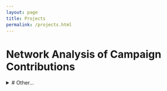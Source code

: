 ```yaml
---
layout: page
title: Projects
permalink: /projects.html
---
```


# Network Analysis of Campaign Contributions

<details><summary>
# Other...</summary>
<p>
```python
import pandas as pd 
import numpy as np
import matplotlib.pyplot as plt
import powerlaw as pl
```

Get the all candidates file for 2019/2020 and put it in a dataframe.


```python
column_indexes = np.linspace(start=0, stop=29, num=30, dtype=int)
column_indexes = np.delete(column_indexes, [27])
```


```python
column_indexes
```




    array([ 0,  1,  2,  3,  4,  5,  6,  7,  8,  9, 10, 11, 12, 13, 14, 15, 16,
           17, 18, 19, 20, 21, 22, 23, 24, 25, 26, 28, 29])




```python
data = pd.read_csv("https://www.fec.gov/files/bulk-downloads/2020/weball20.zip", delimiter="|", usecols=column_indexes)
column_names = ["candidate_id", "candidate_name", "incumbant_challenger", "party_code", "party_affiliation",
               "total_receipts", "transfers_to_cand", "total_disb", "transfers_from", "beginning_cash",
               "ending_cash", "contributions_from_candidate", "loans_from_candidate", "other_loans", "cand_loan_repay",
               "other_loan_repay", "debts_owed", "total_indiv_contributions", "candidate_state", "candidate_district",
               "special_election", "primary_election", "runoff_election", "general_election", "gen_election_perc",
               "contributions_from_other_political_committees", "contributions_from_party_committees",
               "refunds_to_indiv", "refunds_to_committees"]
data.columns = column_names
data.head()
```




<div>
<style scoped>
    .dataframe tbody tr th:only-of-type {
        vertical-align: middle;
    }

    .dataframe tbody tr th {
        vertical-align: top;
    }

    .dataframe thead th {
        text-align: right;
    }
</style>
<table border="1" class="dataframe">
  <thead>
    <tr style="text-align: right;">
      <th></th>
      <th>candidate_id</th>
      <th>candidate_name</th>
      <th>incumbant_challenger</th>
      <th>party_code</th>
      <th>party_affiliation</th>
      <th>total_receipts</th>
      <th>transfers_to_cand</th>
      <th>total_disb</th>
      <th>transfers_from</th>
      <th>beginning_cash</th>
      <th>...</th>
      <th>candidate_district</th>
      <th>special_election</th>
      <th>primary_election</th>
      <th>runoff_election</th>
      <th>general_election</th>
      <th>gen_election_perc</th>
      <th>contributions_from_other_political_committees</th>
      <th>contributions_from_party_committees</th>
      <th>refunds_to_indiv</th>
      <th>refunds_to_committees</th>
    </tr>
  </thead>
  <tbody>
    <tr>
      <th>0</th>
      <td>H6AK00045</td>
      <td>YOUNG, DONALD E</td>
      <td>I</td>
      <td>2</td>
      <td>REP</td>
      <td>186229.32</td>
      <td>71528.54</td>
      <td>48528.63</td>
      <td>0.00</td>
      <td>116720.12</td>
      <td>...</td>
      <td>0</td>
      <td>NaN</td>
      <td>NaN</td>
      <td>NaN</td>
      <td>NaN</td>
      <td>NaN</td>
      <td>58500.0</td>
      <td>0.0</td>
      <td>0.0</td>
      <td>0.0</td>
    </tr>
    <tr>
      <th>1</th>
      <td>H8AK01031</td>
      <td>NELSON, THOMAS JOHN</td>
      <td>C</td>
      <td>2</td>
      <td>REP</td>
      <td>0.00</td>
      <td>0.00</td>
      <td>466.51</td>
      <td>0.00</td>
      <td>466.51</td>
      <td>...</td>
      <td>0</td>
      <td>NaN</td>
      <td>NaN</td>
      <td>NaN</td>
      <td>NaN</td>
      <td>NaN</td>
      <td>0.0</td>
      <td>0.0</td>
      <td>0.0</td>
      <td>0.0</td>
    </tr>
    <tr>
      <th>2</th>
      <td>H8AK00140</td>
      <td>GALVIN, ALYSE</td>
      <td>C</td>
      <td>3</td>
      <td>IND</td>
      <td>30376.65</td>
      <td>0.00</td>
      <td>9095.03</td>
      <td>0.00</td>
      <td>6245.09</td>
      <td>...</td>
      <td>0</td>
      <td>NaN</td>
      <td>NaN</td>
      <td>NaN</td>
      <td>NaN</td>
      <td>NaN</td>
      <td>0.0</td>
      <td>0.0</td>
      <td>0.0</td>
      <td>0.0</td>
    </tr>
    <tr>
      <th>3</th>
      <td>H0AL01055</td>
      <td>CARL, JERRY LEE, JR</td>
      <td>O</td>
      <td>2</td>
      <td>REP</td>
      <td>387592.00</td>
      <td>0.00</td>
      <td>7528.45</td>
      <td>0.00</td>
      <td>0.00</td>
      <td>...</td>
      <td>1</td>
      <td>NaN</td>
      <td>NaN</td>
      <td>NaN</td>
      <td>NaN</td>
      <td>NaN</td>
      <td>2700.0</td>
      <td>0.0</td>
      <td>0.0</td>
      <td>0.0</td>
    </tr>
    <tr>
      <th>4</th>
      <td>H4AL01123</td>
      <td>BYRNE, BRADLEY ROBERTS</td>
      <td>I</td>
      <td>2</td>
      <td>REP</td>
      <td>544643.34</td>
      <td>19259.14</td>
      <td>1619368.36</td>
      <td>1504815.73</td>
      <td>1074725.02</td>
      <td>...</td>
      <td>1</td>
      <td>NaN</td>
      <td>NaN</td>
      <td>NaN</td>
      <td>NaN</td>
      <td>NaN</td>
      <td>464813.2</td>
      <td>0.0</td>
      <td>0.0</td>
      <td>2500.0</td>
    </tr>
  </tbody>
</table>
<p>5 rows × 29 columns</p>
</div>



## EDA

### Basic Info


```python
data.info()
```

    <class 'pandas.core.frame.DataFrame'>
    RangeIndex: 2166 entries, 0 to 2165
    Data columns (total 29 columns):
    candidate_id                                     2166 non-null object
    candidate_name                                   2166 non-null object
    incumbant_challenger                             2102 non-null object
    party_code                                       2166 non-null int64
    party_affiliation                                2165 non-null object
    total_receipts                                   2166 non-null float64
    transfers_to_cand                                2166 non-null float64
    total_disb                                       2166 non-null float64
    transfers_from                                   2166 non-null float64
    beginning_cash                                   2166 non-null float64
    ending_cash                                      2166 non-null float64
    contributions_from_candidate                     2166 non-null float64
    loans_from_candidate                             2166 non-null float64
    other_loans                                      2166 non-null float64
    cand_loan_repay                                  2166 non-null float64
    other_loan_repay                                 2166 non-null float64
    debts_owed                                       2166 non-null float64
    total_indiv_contributions                        2166 non-null float64
    candidate_state                                  2166 non-null object
    candidate_district                               2166 non-null int64
    special_election                                 0 non-null float64
    primary_election                                 0 non-null float64
    runoff_election                                  0 non-null float64
    general_election                                 0 non-null float64
    gen_election_perc                                0 non-null float64
    contributions_from_other_political_committees    2166 non-null float64
    contributions_from_party_committees              2166 non-null float64
    refunds_to_indiv                                 2166 non-null float64
    refunds_to_committees                            2166 non-null float64
    dtypes: float64(22), int64(2), object(5)
    memory usage: 490.8+ KB


The columns "special_election", "primary_election", "runoff_election", "general_election", and "gen_election_perc" can be deleted because they do not contain any non-null values.


```python
data = data.drop(labels=["special_election", "primary_election", "runoff_election", "general_election", "gen_election_perc"],
                axis=1)
data.info()
```

    <class 'pandas.core.frame.DataFrame'>
    RangeIndex: 2166 entries, 0 to 2165
    Data columns (total 24 columns):
    candidate_id                                     2166 non-null object
    candidate_name                                   2166 non-null object
    incumbant_challenger                             2102 non-null object
    party_code                                       2166 non-null int64
    party_affiliation                                2165 non-null object
    total_receipts                                   2166 non-null float64
    transfers_to_cand                                2166 non-null float64
    total_disb                                       2166 non-null float64
    transfers_from                                   2166 non-null float64
    beginning_cash                                   2166 non-null float64
    ending_cash                                      2166 non-null float64
    contributions_from_candidate                     2166 non-null float64
    loans_from_candidate                             2166 non-null float64
    other_loans                                      2166 non-null float64
    cand_loan_repay                                  2166 non-null float64
    other_loan_repay                                 2166 non-null float64
    debts_owed                                       2166 non-null float64
    total_indiv_contributions                        2166 non-null float64
    candidate_state                                  2166 non-null object
    candidate_district                               2166 non-null int64
    contributions_from_other_political_committees    2166 non-null float64
    contributions_from_party_committees              2166 non-null float64
    refunds_to_indiv                                 2166 non-null float64
    refunds_to_committees                            2166 non-null float64
    dtypes: float64(17), int64(2), object(5)
    memory usage: 406.2+ KB



```python
data.describe()
```




<div>
<style scoped>
    .dataframe tbody tr th:only-of-type {
        vertical-align: middle;
    }

    .dataframe tbody tr th {
        vertical-align: top;
    }

    .dataframe thead th {
        text-align: right;
    }
</style>
<table border="1" class="dataframe">
  <thead>
    <tr style="text-align: right;">
      <th></th>
      <th>party_code</th>
      <th>total_receipts</th>
      <th>transfers_to_cand</th>
      <th>total_disb</th>
      <th>transfers_from</th>
      <th>beginning_cash</th>
      <th>ending_cash</th>
      <th>contributions_from_candidate</th>
      <th>loans_from_candidate</th>
      <th>other_loans</th>
      <th>cand_loan_repay</th>
      <th>other_loan_repay</th>
      <th>debts_owed</th>
      <th>total_indiv_contributions</th>
      <th>candidate_district</th>
      <th>contributions_from_other_political_committees</th>
      <th>contributions_from_party_committees</th>
      <th>refunds_to_indiv</th>
      <th>refunds_to_committees</th>
    </tr>
  </thead>
  <tbody>
    <tr>
      <th>count</th>
      <td>2164.000000</td>
      <td>2.164000e+03</td>
      <td>2.164000e+03</td>
      <td>2.164000e+03</td>
      <td>2.164000e+03</td>
      <td>2.164000e+03</td>
      <td>2.164000e+03</td>
      <td>2164.000000</td>
      <td>2.164000e+03</td>
      <td>2164.000000</td>
      <td>2164.000000</td>
      <td>2164.000000</td>
      <td>2.164000e+03</td>
      <td>2.164000e+03</td>
      <td>2164.000000</td>
      <td>2164.000000</td>
      <td>2164.000000</td>
      <td>2.164000e+03</td>
      <td>2164.000000</td>
    </tr>
    <tr>
      <th>mean</th>
      <td>1.595656</td>
      <td>1.633161e+05</td>
      <td>3.521963e+04</td>
      <td>7.922373e+04</td>
      <td>1.723647e+04</td>
      <td>2.718607e+05</td>
      <td>3.559541e+05</td>
      <td>723.769644</td>
      <td>1.236781e+04</td>
      <td>104.345148</td>
      <td>1008.671567</td>
      <td>28.992380</td>
      <td>8.481910e+04</td>
      <td>8.705646e+04</td>
      <td>8.328558</td>
      <td>24063.974875</td>
      <td>25.768521</td>
      <td>1.621854e+03</td>
      <td>165.725037</td>
    </tr>
    <tr>
      <th>std</th>
      <td>0.610131</td>
      <td>1.113348e+06</td>
      <td>5.858324e+05</td>
      <td>4.788907e+05</td>
      <td>3.332413e+05</td>
      <td>9.699501e+05</td>
      <td>1.397306e+06</td>
      <td>9315.156410</td>
      <td>3.559533e+05</td>
      <td>4332.556855</td>
      <td>11178.293660</td>
      <td>840.878511</td>
      <td>6.387014e+05</td>
      <td>6.236569e+05</td>
      <td>10.734113</td>
      <td>66236.356204</td>
      <td>327.953980</td>
      <td>2.385406e+04</td>
      <td>2152.631797</td>
    </tr>
    <tr>
      <th>min</th>
      <td>1.000000</td>
      <td>-9.000000e+02</td>
      <td>0.000000e+00</td>
      <td>-2.105481e+04</td>
      <td>0.000000e+00</td>
      <td>-4.170781e+04</td>
      <td>-4.187281e+04</td>
      <td>0.000000</td>
      <td>0.000000e+00</td>
      <td>0.000000</td>
      <td>0.000000</td>
      <td>0.000000</td>
      <td>-6.000000e+00</td>
      <td>-9.000000e+02</td>
      <td>0.000000</td>
      <td>0.000000</td>
      <td>0.000000</td>
      <td>-4.150600e+04</td>
      <td>-3000.000000</td>
    </tr>
    <tr>
      <th>25%</th>
      <td>1.000000</td>
      <td>0.000000e+00</td>
      <td>0.000000e+00</td>
      <td>0.000000e+00</td>
      <td>0.000000e+00</td>
      <td>7.002000e+01</td>
      <td>6.349750e+01</td>
      <td>0.000000</td>
      <td>0.000000e+00</td>
      <td>0.000000</td>
      <td>0.000000</td>
      <td>0.000000</td>
      <td>0.000000e+00</td>
      <td>0.000000e+00</td>
      <td>1.000000</td>
      <td>0.000000</td>
      <td>0.000000</td>
      <td>0.000000e+00</td>
      <td>0.000000</td>
    </tr>
    <tr>
      <th>50%</th>
      <td>2.000000</td>
      <td>3.000000e+02</td>
      <td>0.000000e+00</td>
      <td>2.095935e+03</td>
      <td>0.000000e+00</td>
      <td>4.972250e+03</td>
      <td>4.983180e+03</td>
      <td>0.000000</td>
      <td>0.000000e+00</td>
      <td>0.000000</td>
      <td>0.000000</td>
      <td>0.000000</td>
      <td>0.000000e+00</td>
      <td>0.000000e+00</td>
      <td>4.000000</td>
      <td>0.000000</td>
      <td>0.000000</td>
      <td>0.000000e+00</td>
      <td>0.000000</td>
    </tr>
    <tr>
      <th>75%</th>
      <td>2.000000</td>
      <td>6.505836e+04</td>
      <td>0.000000e+00</td>
      <td>4.840190e+04</td>
      <td>0.000000e+00</td>
      <td>1.033310e+05</td>
      <td>2.055099e+05</td>
      <td>0.000000</td>
      <td>0.000000e+00</td>
      <td>0.000000</td>
      <td>0.000000</td>
      <td>0.000000</td>
      <td>2.634605e+04</td>
      <td>1.757931e+04</td>
      <td>11.000000</td>
      <td>3500.000000</td>
      <td>0.000000</td>
      <td>0.000000e+00</td>
      <td>0.000000</td>
    </tr>
    <tr>
      <th>max</th>
      <td>3.000000</td>
      <td>3.030418e+07</td>
      <td>2.213395e+07</td>
      <td>1.080049e+07</td>
      <td>1.041500e+07</td>
      <td>1.929290e+07</td>
      <td>4.076219e+07</td>
      <td>250000.000000</td>
      <td>1.170000e+07</td>
      <td>200000.000000</td>
      <td>250000.000000</td>
      <td>37154.820000</td>
      <td>1.744325e+07</td>
      <td>1.818630e+07</td>
      <td>53.000000</td>
      <td>694283.000000</td>
      <td>6250.000000</td>
      <td>1.047184e+06</td>
      <td>62300.000000</td>
    </tr>
  </tbody>
</table>
</div>



### Total Receipts


```python
plt.figure(1, figsize=(5, 5))
plt.subplot(111)
plt.hist(data.total_receipts, bins=50)
plt.show()
```


```python
fit = pl.Fit(data.total_receipts)
fit.distribution_compare("power_law", "lognormal")
```

    Values less than or equal to 0 in data. Throwing out 0 or negative values
    Calculating best minimal value for power law fit
    /anaconda/lib/python3.6/site-packages/powerlaw.py:700: RuntimeWarning: invalid value encountered in true_divide
      (Theoretical_CDF * (1 - Theoretical_CDF))
    /anaconda/lib/python3.6/site-packages/powerlaw.py:700: RuntimeWarning: invalid value encountered in true_divide
      (Theoretical_CDF * (1 - Theoretical_CDF))





    (0.003935971724256859, 0.8402119727346593)




```python
fit.alpha
```




    2.1011486627719043




```python
fit.plot_pdf()
```




    <matplotlib.axes._subplots.AxesSubplot at 0x102866a6d8>




```python
fit.plot_cdf()
```




    <matplotlib.axes._subplots.AxesSubplot at 0x101eec8ef0>




![png](All_Candidates_Data_Analysis_files/All_Candidates_Data_Analysis_16_1.png)



```python
fig = fit.plot_ccdf()
fit.power_law.plot_ccdf(ax=fig)
```




    <matplotlib.axes._subplots.AxesSubplot at 0x101fb585f8>




![png](All_Candidates_Data_Analysis_files/All_Candidates_Data_Analysis_17_1.png)



```python
plt.hist(data.party_code)
```

</p>
</details>
